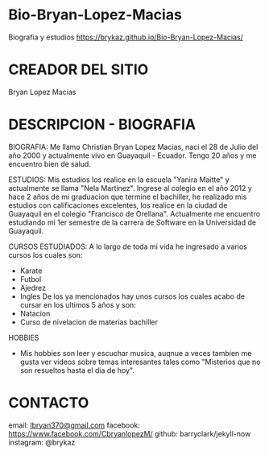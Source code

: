 # Bio-Bryan-Lopez-Macias
Biografia y estudios https://brykaz.github.io/Bio-Bryan-Lopez-Macias/

# CREADOR DEL SITIO
Bryan Lopez Macias

# DESCRIPCION - BIOGRAFIA 
BIOGRAFIA: Me llamo Christian Bryan Lopez Macias, naci el 28 de Julio del año 2000 y actualmente vivo en Guayaquil - Ecuador.
Tengo 20 años y me encuentro bien de salud.

ESTUDIOS: Mis estudios los realice en la escuela "Yanira Maitte" y actualmente se llama "Nela Martinez". Ingrese al colegio en el año 2012 y hace 2 años de mi graduacion que termine el bachiller, he realizado mis estudios con calificaciones excelentes, los realice en la ciudad de Guayaquil en el colegio "Francisco de Orellana". Actualmente me encuentro estudiando mi 1er semestre de la carrera de Software en la Universidad de Guayaquil.

CURSOS ESTUDIADOS: A lo largo de toda mi vida he ingresado a varios cursos los cuales son: 
- Karate
- Futbol
- Ajedrez
- Ingles
De los ya mencionados hay unos cursos los cuales acabo de cursar en los ultimos 5 años y son:
- Natacion
- Curso de nivelacion de materias bachiller

HOBBIES
- Mis hobbies son leer y escuchar musica, auqnue a veces tambien me gusta ver videos sobre temas interesantes tales como "Misterios que no son resueltos hasta el dia de hoy".

# CONTACTO
  email: lbryan370@gmail.com
  facebook: https://www.facebook.com/CbryanlopezM/
  github: barryclark/jekyll-now
  instagram: @brykaz



